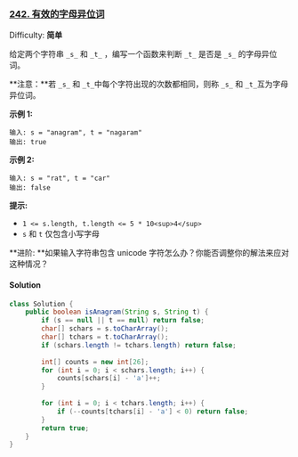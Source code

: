 ### [242\. 有效的字母异位词](https://leetcode-cn.com/problems/valid-anagram/)

Difficulty: **简单**


给定两个字符串 `_s_` 和 `_t_` ，编写一个函数来判断 `_t_` 是否是 `_s_` 的字母异位词。

**注意：**若 `_s_` 和 `_t_`中每个字符出现的次数都相同，则称 `_s_` 和 `_t_`互为字母异位词。

**示例 1:**

```
输入: s = "anagram", t = "nagaram"
输出: true
```

**示例 2:**

```
输入: s = "rat", t = "car"
输出: false
```

**提示:**

*   `1 <= s.length, t.length <= 5 * 10<sup>4</sup>`
*   `s` 和 `t` 仅包含小写字母

**进阶: **如果输入字符串包含 unicode 字符怎么办？你能否调整你的解法来应对这种情况？


#### Solution

```java
class Solution {
    public boolean isAnagram(String s, String t) {
    	if (s == null || t == null) return false;
    	char[] schars = s.toCharArray();
    	char[] tchars = t.toCharArray();
    	if (schars.length != tchars.length) return false;
    	
    	int[] counts = new int[26];
    	for (int i = 0; i < schars.length; i++) {
			counts[schars[i] - 'a']++;
		}
    	
    	for (int i = 0; i < tchars.length; i++) {
    		if (--counts[tchars[i] - 'a'] < 0) return false;
		}
    	return true;
    }
}
```